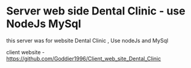 # Server web side Dental Clinic - use NodeJs MySql
 
this server was for website Dental Clinic , Use nodeJs and MySql

client website - https://github.com/Goddier1996/Client_web_site_Dental_Clinic




